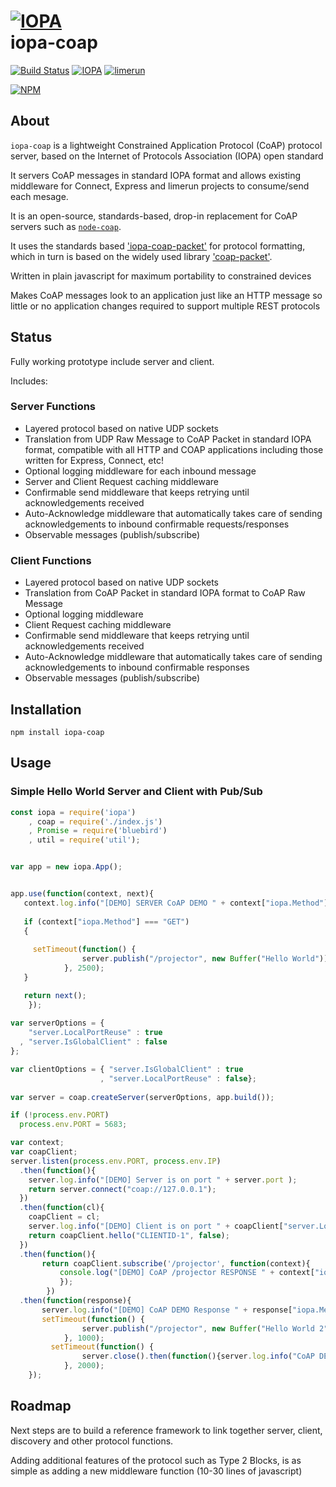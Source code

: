# [![IOPA](http://iopa.io/iopa.png)](http://iopa.io)<br> iopa-coap

[![Build Status](https://api.shippable.com/projects/55e4c26e1895ca4474111b91/badge?branchName=master)](https://app.shippable.com/projects/55e4c26e1895ca4474111b91) 
[![IOPA](https://img.shields.io/badge/iopa-middleware-99cc33.svg?style=flat-square)](http://iopa.io)
[![limerun](https://img.shields.io/badge/limerun-certified-3399cc.svg?style=flat-square)](https://nodei.co/npm/limerun/)

[![NPM](https://nodei.co/npm/iopa-coap.png?downloads=true)](https://nodei.co/npm/iopa-coap/)

## About
`iopa-coap` is a lightweight Constrained Application Protocol (CoAP) protocol server, based on the Internet of Protocols Association (IOPA) open standard  

It servers CoAP messages in standard IOPA format and allows existing middleware for Connect, Express and limerun projects to consume/send each mesage.

It is an open-source, standards-based, drop-in replacement for CoAP servers such as [`node-coap`](https://github.com/mcollina/node-coap).   

It uses the standards based ['iopa-coap-packet'](https://github.com/iopa-source/iopa-coap-packet) for protocol formatting, which in turn is based on the widely used library ['coap-packet'](https://github.com/mcollina/coap-packet).

Written in plain javascript for maximum portability to constrained devices

Makes CoAP messages look to an application just like an HTTP message so little or no application changes required to support multiple REST protocols

## Status

Fully working prototype include server and client.

Includes:


### Server Functions

  * Layered protocol based on native UDP sockets
  * Translation from UDP Raw Message to CoAP Packet in standard IOPA format, compatible with all HTTP and COAP applications including those written for Express, Connect, etc!
  * Optional logging middleware for each inbound message
  * Server and Client Request caching middleware
  * Confirmable send middleware that keeps retrying until acknowledgements received
  * Auto-Acknowledge middleware that automatically takes care of sending acknowledgements to inbound confirmable requests/responses
  * Observable messages (publish/subscribe)
  
### Client Functions
  * Layered protocol based on native UDP sockets
  * Translation from CoAP Packet in standard IOPA
   format to CoAP Raw Message
  * Optional logging middleware 
  * Client Request caching middleware
  * Confirmable send middleware that keeps retrying until acknowledgements received
  * Auto-Acknowledge middleware that automatically takes care of sending acknowledgements to inbound confirmable responses
  * Observable messages (publish/subscribe)
  
## Installation

    npm install iopa-coap

## Usage
    
### Simple Hello World Server and Client with Pub/Sub
``` js
const iopa = require('iopa')
    , coap = require('./index.js')      
    , Promise = require('bluebird')
    , util = require('util');


var app = new iopa.App();


app.use(function(context, next){
   context.log.info("[DEMO] SERVER CoAP DEMO " + context["iopa.Method"] + " " + context["iopa.Path"]);
   
   if (context["iopa.Method"] === "GET")
   {
  
     setTimeout(function() {
                server.publish("/projector", new Buffer("Hello World"));
            }, 2500);
   }

   return next();
    });
    
var serverOptions = {
    "server.LocalPortReuse" : true
  , "server.IsGlobalClient" : false
};

var clientOptions = { "server.IsGlobalClient" : true
                    , "server.LocalPortReuse" : false};
                    
var server = coap.createServer(serverOptions, app.build());

if (!process.env.PORT)
  process.env.PORT = 5683;

var context;
var coapClient;
server.listen(process.env.PORT, process.env.IP)
  .then(function(){
    server.log.info("[DEMO] Server is on port " + server.port );
    return server.connect("coap://127.0.0.1");
  })
  .then(function(cl){
    coapClient = cl;
    server.log.info("[DEMO] Client is on port " + coapClient["server.LocalPort"]);
    return coapClient.hello("CLIENTID-1", false);
  })
  .then(function(){
       return coapClient.subscribe('/projector', function(context){
           console.log("[DEMO] CoAP /projector RESPONSE " + context["iopa.Body"].toString());
           });
        })
  .then(function(response){
       server.log.info("[DEMO] CoAP DEMO Response " + response["iopa.Method"] + " " + response["iopa.Body"].toString());
       setTimeout(function() {
                server.publish("/projector", new Buffer("Hello World 2"));
            }, 1000);
         setTimeout(function() {
                server.close().then(function(){server.log.info("CoAP DEMO Closed"); })
            }, 2000);
    });

``` 

  
## Roadmap

Next steps are to build a reference framework to link together server, client, discovery and other protocol functions.

Adding additional features of the protocol such as Type 2 Blocks, is as simple as adding a new middleware function (10-30 lines of javascript)  

 